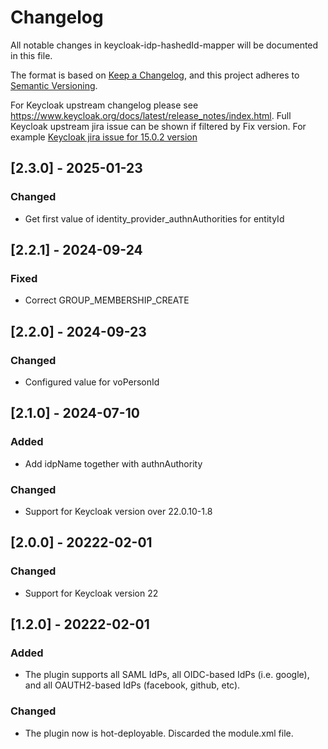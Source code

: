 # Changelog
All notable changes in keycloak-idp-hashedId-mapper will be documented in this file.

The format is based on [Keep a Changelog](https://keepachangelog.com/en/1.0.0/),
and this project adheres to [Semantic Versioning](https://semver.org/spec/v2.0.0.html).

For Keycloak upstream changelog please see https://www.keycloak.org/docs/latest/release_notes/index.html.
Full Keycloak upstream jira issue can be shown if filtered by Fix version. For example [Keycloak jira issue for 15.0.2 version](https://issues.redhat.com/browse/KEYCLOAK-19161?jql=project%20%3D%20keycloak%20and%20fixVersion%20%3D%2015.0.2)

## [2.3.0] - 2025-01-23

### Changed
- Get first value of identity_provider_authnAuthorities for entityId

## [2.2.1] - 2024-09-24

### Fixed
- Correct GROUP_MEMBERSHIP_CREATE

## [2.2.0] - 2024-09-23

### Changed
- Configured value for voPersonId

## [2.1.0] - 2024-07-10
### Added
- Add idpName together with authnAuthority

### Changed
- Support for Keycloak version over 22.0.10-1.8

## [2.0.0] - 20222-02-01
### Changed
- Support for Keycloak version 22

## [1.2.0] - 20222-02-01
### Added
- The plugin supports all SAML IdPs, all OIDC-based IdPs (i.e. google), and all OAUTH2-based IdPs (facebook, github, etc).

### Changed
- The plugin now is hot-deployable. Discarded the module.xml file.

